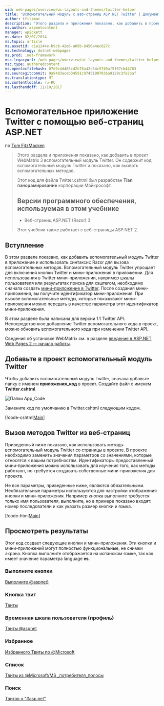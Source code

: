 ```yaml
---
uid: web-pages/overview/ui-layouts-and-themes/twitter-helper
title: "Вспомогательный модуль с веб-страниц ASP.NET Twitter | Документы Microsoft"
author: tfitzmac
description: "Этого раздела и приложения показано, как добавить в проект WebMatrix 3 вспомогательный модуль Twitter. Он содержит код вспомогательный модуль Twitter и показан вызов вспомогательного..."
ms.author: aspnetcontent
manager: wpickett
ms.date: 02/07/2014
ms.topic: article
ms.assetid: c1a1244e-b9c8-42e6-a00b-8456a4ec027c
ms.technology: dotnet-webpages
ms.prod: .net-framework
msc.legacyurl: /web-pages/overview/ui-layouts-and-themes/twitter-helper
msc.type: authoredcontent
ms.openlocfilehash: 07d9c4d485c42b78a42c54c9740af5f67cb44763
ms.sourcegitcommit: 9a9483aceb34591c97451997036a9120c3fe2baf
ms.translationtype: MT
ms.contentlocale: ru-RU
ms.lasthandoff: 11/10/2017
---
```

<a name="twitter-helper-with-aspnet-web-pages"></a>Вспомогательное приложение Twitter с помощью веб-страниц ASP.NET
====================
по [Tom FitzMacken](https://github.com/tfitzmac)

> Этого раздела и приложения показано, как добавить в проект WebMatrix 3 вспомогательный модуль Twitter. Он содержит код вспомогательный модуль Twitter и показано, как вызвать вспомогательных методов.
> 
> Этот код для файла Twitter.cshtml был разработан **Tian панорамирование** корпорации Майкрософт.
> 
> ## <a name="software-versions-used-in-the-tutorial"></a>Версии программного обеспечения, используемая в этом учебнике
> 
> 
> - Веб-страниц ASP.NET (Razor) 3
>   
> 
> Этот учебник также работает с веб-страницы ASP.NET 2.


## <a name="introduction"></a>Вступление

В этом разделе показано, как добавить вспомогательный модуль Twitter в приложение и использовать синтаксис Razor для вызова вспомогательных методов. Вспомогательный модуль Twitter упрощает для включения кнопки Twitter и мини-приложения в приложении. Для использования в Twitter мини-приложении, например шкалы пользователя или результатах поиска для хэштегом, необходимо сначала создать [мини-приложение в Twitter](https://twitter.com/settings/widgets). После создания мини-приложения, вы получите идентификатор мини-приложения. При вызове вспомогательные методы, которые показывают мини-приложения можно передать в качестве параметра этот идентификатор мини-приложения.

В этом разделе была написана для версии 1.1 Twitter API. Непосредственное добавление Twitter вспомогательного кода в проект, можно обновить вспомогательного кода при изменении Twitter API.

Сведения об установке WebMatrix см. в разделе [введение в ASP.NET Web Pages 2 — начало работы](../getting-started/introducing-aspnet-web-pages-2/getting-started.md).

## <a name="add-twitter-helper-to-your-project"></a>Добавьте в проект вспомогательный модуль Twitter

Чтобы добавить вспомогательный модуль Twitter, сначала добавьте папку с именем **приложения\_код** в проект. Создайте файл с именем **Twitter.cshtml**.

![Папки App_Code](twitter-helper/_static/image1.png)

Замените код по умолчанию в Twitter.cshtml следующим кодом.

[!code-cshtml[Main](twitter-helper/samples/sample1.cshtml)]

## <a name="call-twitter-methods-from-your-web-pages"></a>Вызов методов Twitter из веб-страниц

Приведенный ниже показано, как использовать методы вспомогательный модуль Twitter со страницы в проекте. В проекте необходимо заменить значения параметров со значениями, которые относятся к вашим потребностям. Идентификаторы предоставленный мини-приложения можно использовать для изучения того, как методы работают, но требуется создавать собственные мини-приложения для проекта.

Не все параметры, приведенные ниже, являются обязательными. Необязательные параметры используются для настройки отображения кнопки и мини-приложения. Например кнопка выполните требуется только имя пользователя, выполните, но в примере показано входят: номер последователи и как указать размер кнопки и языка.

[!code-html[Main](twitter-helper/samples/sample2.html)]

## <a name="see-the-results"></a>Просмотреть результаты

Этот код создает следующие кнопки и мини-приложения. Эти кнопки и мини-приложений могут полностью функциональные, не снимки экрана. Кнопка выполните отображается на испанском языке, так как имеет значение параметра language **es**.

### <a name="follow-button"></a>Выполните кнопки

[Выполните @aspnet)](https://twitter.com/aspnet)<script>! функции (d, s, id) {var js, fjs = d.getElementsByTagName(s) [0], p = /^http:/.test(d.location)? «http»: «https»; Если (! d.getElementById(id)) {js = d.createElement(s); js.id = идентификатор; js.src = p + ": / / platform.twitter.com/widgets.js; fjs.parentNode.insertBefore (js, fjs);}} (документ, «сценарий», 'twitter wjs');</script>

### <a name="tweet-button"></a>Кнопка твит

[Твиты](https://twitter.com/share)<script>! функции (d, s, id) {var js, fjs = d.getElementsByTagName(s) [0], p = /^http:/.test(d.location)? «http»: «https»; Если (! d.getElementById(id)) {js = d.createElement(s); js.id = идентификатор; js.src = p + ": / / platform.twitter.com/widgets.js; fjs.parentNode.insertBefore (js, fjs);}} (документ, «сценарий», 'twitter wjs');</script>

### <a name="user-timeline-profile"></a>Временная шкала пользователя (профиль)

[Твиты @aspnet ](https://twitter.com/aspnet) <script>! функции (d, s, id) {var js, fjs = d.getElementsByTagName(s) [0], p = /^http:/.test(d.location)? «http»: «https»; Если (! d.getElementById(id)) {js = d.createElement(s); js.id = идентификатор; js.src = p + «: / / platform.twitter.com/widgets.js»; fjs.parentNode.insertBefore (js, fjs);}} (документ, «скрипт», «twitter wjs»);</script>

### <a name="favorites"></a>Избранное

[Избранного Твиты по @Microsoft ](https://twitter.com/Microsoft/favorites) <script>! функции (d, s, id) {var js, fjs = d.getElementsByTagName(s) [0], p = /^http:/.test(d.location)? «http»: «https»; Если (! d.getElementById(id)) {js = d.createElement(s); js.id = идентификатор; js.src = p + «: / / platform.twitter.com/widgets.js»; fjs.parentNode.insertBefore (js, fjs);}} (документ, «скрипт», «twitter wjs»);</script>

### <a name="list"></a>Список

[Твиты из @Microsoft/MS \_потребителя\_полосы](https://twitter.com/microsoft/ms-consumer-brands/)<script>! функции (d, s, id) {var js, fjs = d.getElementsByTagName(s) [0], p = /^http:/.test(d.location)? «http»: «https»; Если (! d.getElementById(id)) {js = d.createElement(s); js.id = идентификатор; js.src = p + «: / / platform.twitter.com/widgets.js»; fjs.parentNode.insertBefore (js, fjs);}} (документ, «скрипт», «twitter wjs»);</script>

### <a name="search"></a>Поиск

[Твитов о &quot;#asp.net&quot;](https://twitter.com/search?q=%23asp.net)<script>! функции (d, s, id) {var js, fjs = d.getElementsByTagName(s) [0], p = /^http:/.test(d.location)? «http»: «https»; Если (! d.getElementById(id)) {js = d.createElement(s); js.id = идентификатор; js.src = p + «: / / platform.twitter.com/widgets.js»; fjs.parentNode.insertBefore (js, fjs);}} (документ, «скрипт», «twitter wjs»);</script>
